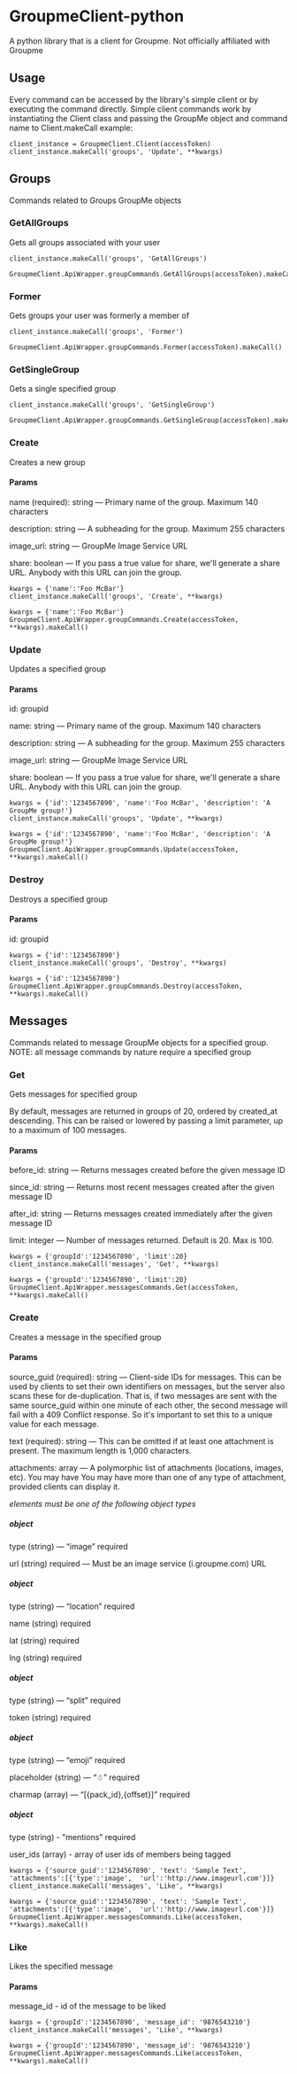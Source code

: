 # GroupmeClient-python
A python library that is a client for Groupme.  Not officially affiliated with Groupme

## Usage
Every command can be accessed by the library's simple client or by executing the command directly.
Simple client commands work by instantiating the Client class and passing the GroupMe object and command name to Client.makeCall
example:
```
client_instance = GroupmeClient.Client(accessToken)
client_instance.makeCall('groups', 'Update', **kwargs)
```

## Groups
Commands related to Groups GroupMe objects

### GetAllGroups
Gets all groups associated with your user
```
client_instance.makeCall('groups', 'GetAllGroups')
```

```
GroupmeClient.ApiWrapper.groupCommands.GetAllGroups(accessToken).makeCall()
```

### Former
Gets groups your user was formerly a member of
```
client_instance.makeCall('groups', 'Former')
```

```
GroupmeClient.ApiWrapper.groupCommands.Former(accessToken).makeCall()
```

### GetSingleGroup
Gets a single specified group
```
client_instance.makeCall('groups', 'GetSingleGroup')
```

```
GroupmeClient.ApiWrapper.groupCommands.GetSingleGroup(accessToken).makeCall()
```

### Create
Creates a new group

#### Params

name (required): string — Primary name of the group. Maximum 140 characters

description: string — A subheading for the group. Maximum 255 characters

image_url: string — GroupMe Image Service URL

share: boolean — If you pass a true value for share, we'll generate a share URL. Anybody with this URL can join the group.
```
kwargs = {'name':'Foo McBar'}
client_instance.makeCall('groups', 'Create', **kwargs)
```

```
kwargs = {'name':'Foo McBar'}
GroupmeClient.ApiWrapper.groupCommands.Create(accessToken, **kwargs).makeCall()
```

### Update
Updates a specified group

#### Params

id: groupid

name: string — Primary name of the group. Maximum 140 characters

description: string — A subheading for the group. Maximum 255 characters

image_url: string — GroupMe Image Service URL

share: boolean — If you pass a true value for share, we'll generate a share URL. Anybody with this URL can join the group.
```
kwargs = {'id':'1234567890', 'name':'Foo McBar', 'description': 'A GroupMe group!'}
client_instance.makeCall('groups', 'Update', **kwargs)
```

```
kwargs = {'id':'1234567890', 'name':'Foo McBar', 'description': 'A GroupMe group!'}
GroupmeClient.ApiWrapper.groupCommands.Update(accessToken, **kwargs).makeCall()
```

### Destroy
Destroys a specified group
#### Params
id: groupid
```
kwargs = {'id':'1234567890'}
client_instance.makeCall('groups', 'Destroy', **kwargs)
```

```
kwargs = {'id':'1234567890'}
GroupmeClient.ApiWrapper.groupCommands.Destroy(accessToken, **kwargs).makeCall()
```


## Messages
Commands related to message GroupMe objects for a specified group.
NOTE: all message commands by nature require a specified group

### Get
Gets messages for specified group

By default, messages are returned in groups of 20, ordered by created_at descending. This can be raised or lowered by passing a limit parameter, up to a maximum of 100 messages.

#### Params

before_id:  string — Returns messages created before the given message ID

since_id:   string — Returns most recent messages created after the given message ID

after_id:   string — Returns messages created immediately after the given message ID

limit:      integer — Number of messages returned. Default is 20. Max is 100.
```
kwargs = {'groupId':'1234567890', 'limit':20}
client_instance.makeCall('messages', 'Get', **kwargs)
```

```
kwargs = {'groupId':'1234567890', 'limit':20}
GroupmeClient.ApiWrapper.messagesCommands.Get(accessToken, **kwargs).makeCall()
```

### Create
Creates a message in the specified group

#### Params

source_guid (required): string — Client-side IDs for messages. This can be used by clients to set their own identifiers on messages, but the server also scans these for de-duplication. That is, if two messages are sent with the same source_guid within one minute of each other, the second message will fail with a 409 Conflict response. So it's important to set this to a unique value for each message.

text (required):        string — This can be omitted if at least one attachment is present. The maximum length is 1,000 characters.

attachments:            array — A polymorphic list of attachments (locations, images, etc). You may have You may have more than one of any type of attachment, provided clients can display it.
  
*elements must be one of the following object types*

##### object

type (string) — “image” required

url (string) required — Must be an image service (i.groupme.com) URL
  
##### object

type (string) — “location” required

name (string) required

lat (string) required

lng (string) required

##### object

type (string) — “split” required

token (string) required
  
##### object

type (string) — “emoji” required

placeholder (string) — “☃” required

charmap (array) — “[{pack_id},{offset}]” required
 
##### object
      
type (string) - "mentions" required

user_ids (array) - array of user ids of members being tagged
```
kwargs = {'source_guid':'1234567890', 'text': 'Sample Text', 'attachments':[{'type':'image',  'url':'http://www.imageurl.com'}]}
client_instance.makeCall('messages', 'Like', **kwargs)
```

```
kwargs = {'source_guid':'1234567890', 'text': 'Sample Text', 'attachments':[{'type':'image',  'url':'http://www.imageurl.com'}]}
GroupmeClient.ApiWrapper.messagesCommands.Like(accessToken, **kwargs).makeCall()
```

### Like
Likes the specified message
#### Params
message_id - id of the message to be liked
```
kwargs = {'groupId':'1234567890', 'message_id': '9876543210'}
client_instance.makeCall('messages', 'Like', **kwargs)
```

```
kwargs = {'groupId':'1234567890', 'message_id': '9876543210'}
GroupmeClient.ApiWrapper.messagesCommands.Like(accessToken, **kwargs).makeCall()
```
